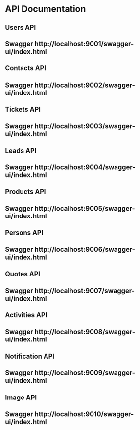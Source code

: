 # API Documentation

## Users API

## Swagger http://localhost:9001/swagger-ui/index.html

## Contacts API

## Swagger http://localhost:9002/swagger-ui/index.html

## Tickets API

## Swagger http://localhost:9003/swagger-ui/index.html

## Leads API

## Swagger http://localhost:9004/swagger-ui/index.html

## Products API

## Swagger http://localhost:9005/swagger-ui/index.html

## Persons API

## Swagger http://localhost:9006/swagger-ui/index.html

## Quotes API

## Swagger http://localhost:9007/swagger-ui/index.html

## Activities API

## Swagger http://localhost:9008/swagger-ui/index.html

## Notification API

## Swagger http://localhost:9009/swagger-ui/index.html

## Image API

## Swagger http://localhost:9010/swagger-ui/index.html